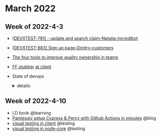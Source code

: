 # March 2022

## Week of 2022-4-3

- [[DEVXTEST-791\] - update and search claim-Natalia-incredibot](https://github.com/helloextend/node-core/pull/8946#event-6377520692)

- [[DEVXTEST-883\] Sign up page-Dmitry-customers](https://github.com/helloextend/client/pull/3656/files)

- [The four tools to improve quality ownership in teams](https://docs.google.com/presentation/d/1nyFCBh-b1HZbrFlDnfaDIFPlov-m62XSJgfy-w07DHI/edit#slide=id.p98)

- [FF stubber](https://github.com/helloextend/cypress-stub-ff) [at client](https://github.com/helloextend/client/pull/3669)

- State of devops
  <details><summary>details</summary>
	
  ## The state of Continious Deployment (CD) and how we might make it better

   ## Current

   ### Client

   *Client feature branches can run against `localhost:3000` in CI
   * Great DevX; **the feedback is near-instant locally, and 5-10 mins in CI**
   * Engineers can iterate and learn quickly

   **Lots of testing, confidence, ownership and satisfaction**

   * The only CD exists at client; **when merging a feature branch to `dev`**
   * There is no CD to acceptance, stage, prod
   * This is ok because higher deployments are much rarer (100 : 1)

   **Client is in acceptable shape, it can be better later**

   ### Node-core

   There is absolutely no continuous deployment on node-core

   **This makes it difficult to do the right things, and do things right**

   #### Good citizen workflow

   * new PR  
   * manually deploy to sandbox  
   * either by pushing code or other means, triggers an e2e test run

   **Sandbox is green, e2e tests work. Both PR and deployment are good**

   * merge PR to master  
   * manually deploy to dev, quickly so that e2e tests run against a valid deployment
   * maintain dev, so that others who need it do not maintain for you

   **You have matching master and dev deployment with green tests**

   #### Bad citizen workflow

   (aware or unaware)

   * open a PR, create new code, let e2e run against the sandbox with green
   * deploy to sandbox  *(e2e ran against an invalid deployment)*
   * merge to master *(merging untested code to master)*
   * maybe deploy to dev or not *(usually a client engineer deploys for the service team, because the client needs the service)*

   **Untested code can go all the way up to production, effortlessly**

   ## What can we do?

   * Service independence - DevX

   * Research ways to give the same Client engineering experience to Node-core engineers
    * [Localstack](https://docs.localstack.cloud/aws/feature-coverage/) has improved, it is paid for, we can talk to them
    * Ephemeral instances
    * Anything that resolves the **shared mutable state** problem of sandboxes


   * Figure out auto-deployment

    **Already doing some of it at Client**
    
    *feature branch -> dev*

   **These are are decoupled, complimentary efforts**

   ## Could be

   **Given** an independent service or app

   **When** the *deploy & test* duration is reduced to 5-10 mins

   **Then** changes can be released to production twice an hour

   *branch* -> *dev* -> *stage* -> *prod*

 </details>

## Week of 2022-4-10

- LD book @learning
- [Painlessly setup Cypress & Percy with Github Actions in minutes](https://dev.to/muratkeremozcan/painlessly-setup-cypress-percy-with-github-actions-in-minutes-1aki) @blog
- [visual testing in client](https://github.com/helloextend/client/pull/3714) @testing
- [visual testing in node-core](https://github.com/helloextend/node-core/pull/9042) @testing
